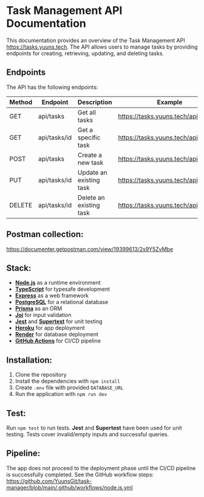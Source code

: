 # Task Management API Documentation

This documentation provides an overview of the Task Management API https://tasks.yuuns.tech. The API allows users to manage tasks by providing endpoints for creating, retrieving, updating, and deleting tasks.

## Endpoints

The API has the following endpoints:

| Method | Endpoint     | Description             | Example                                                          |
|--------|--------------|-------------------------|------------------------------------------------------------------|
| GET    | api/tasks    | Get all tasks           | https://tasks.yuuns.tech/api/tasks                               |
| GET    | api/tasks/id | Get a specific task     | https://tasks.yuuns.tech/api/tasks/9                             |
| POST   | api/tasks    | Create a new task       | https://tasks.yuuns.tech/api/tasks                               |
| PUT    | api/tasks/id | Update an existing task | https://tasks.yuuns.tech/api/tasks/9                             |
| DELETE | api/tasks/id | Delete an existing task | https://tasks.yuuns.tech/api/tasks/9                             |

## Postman collection:
https://documenter.getpostman.com/view/19399613/2s9Y5ZvMbe

## Stack:

- **<ins>Node.js</ins>** as a runtime environment
- **<ins>TypeScript</ins>** for typesafe development
- **<ins>Express</ins>** as a web framework
- **<ins>PostgreSQL</ins>** for a relational database
- **<ins>Prisma</ins>** as an ORM
- **<ins>Joi</ins>** for input validation
- **<ins>Jest</ins>** and **<ins>Supertest</ins>** for unit testing
- **<ins>Heroku</ins>** for app deployment
- **<ins>Render</ins>** for database deployment
- **<ins>GitHub Actions</ins>** for CI/CD pipeline

## Installation:

1. Clone the repository
2. Install the dependencies with `npm install`
3. Create `.env` file with provided `DATABASE_URL`
4. Run the application with `npm run dev`

## Test:

Run `npm test` to run tests. **Jest** and **Supertest** have been used for unit testing. Tests cover invalid/empty inputs and successful queries.

## Pipeline:

The app does not proceed to the deployment phase until the CI/CD pipeline is successfully completed. See the GitHub workflow steps:
https://github.com/YuunsGit/task-manager/blob/main/.github/workflows/node.js.yml

